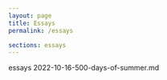 ```yaml
---
layout: page
title: Essays
permalink: /essays

sections: essays
---
```

essays
2022-10-16-500-days-of-summer.md
